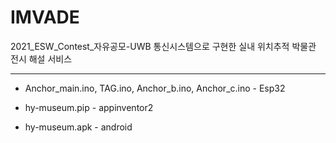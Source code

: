 # IMVADE
2021_ESW_Contest_자유공모-UWB 통신시스템으로 구현한 실내 위치추적 박물관 전시 해설 서비스

----------------------

* Anchor_main.ino, TAG.ino, Anchor_b.ino, Anchor_c.ino - Esp32

* hy-museum.pip                                        - appinventor2
* hy-museum.apk                                        - android
